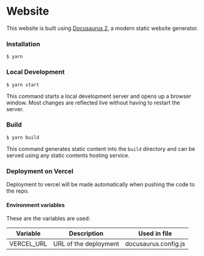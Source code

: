 # Website

This website is built using [Docusaurus 2](https://docusaurus.io/), a modern static website generator.

### Installation

```
$ yarn
```

### Local Development

```
$ yarn start
```

This command starts a local development server and opens up a browser window. Most changes are reflected live without having to restart the server.

### Build

```
$ yarn build
```

This command generates static content into the `build` directory and can be served using any static contents hosting service.

### Deployment on Vercel

Deployment to vercel will be made automatically when pushing the code to the repo.

#### Environment variables

These are the variables are used:

| Variable     | Description  | Used in file |
|--------------|--------------|--------------|
| VERCEL_URL    | URL of the deployment  | docusaurus.config.js |
